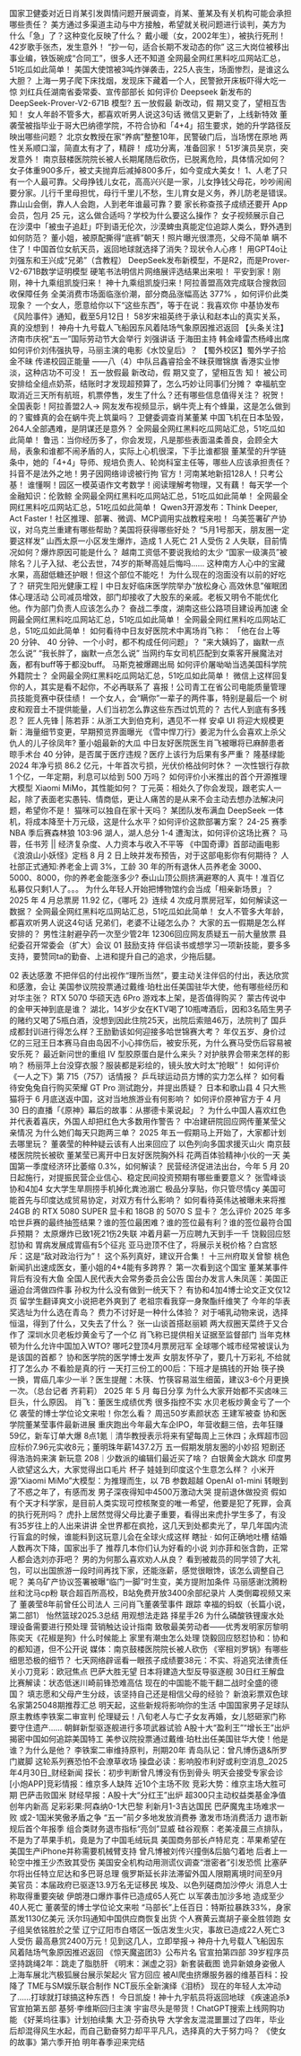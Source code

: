 国家卫健委对近日肖某引发舆情问题开展调查，肖某、董某及有关机构可能会承担哪些责任？
美方通过多渠道主动与中方接触，希望就关税问题进行谈判，美方为什么「急」了？这种变化反映了什么？
戴小暖（女，2002年生），被执行死刑！
42岁歌手张杰，发生意外！
“抄一句，适合长期不发动态的你”
这三大岗位被移出事业编，铁饭碗成“合同工”，很多人还不知道
全网最全网红黑料吃瓜网站汇总，51吃瓜如此简单！
美国大使馆被3吨炸弹袭击，225人丧生，场面惨烈，是谁这么大胆？
上海一男子爬下床找烟，发现床下藏着一个人，民警掀开床板吓得大吃一惊
刘红兵任湖南省委常委、宣传部部长
如何评价 Deepseek 新发布的 DeepSeek-Prover-V2-671B 模型?
五一放假最 新改动，假 期又变了，望相互吿 知！
​女人年龄不管多大，都喜欢听男人说这3句话
微信又更新了，上线新特效
董袭莹被指毕业于哥大巴纳德学院，不符合协和「4+4」招生要求，她的升学路径反映出哪些问题？
北京女教授在家“养病”整整10年，民警破门后，当场愣在原地
两性关系顺口溜，简直太有才了，精辟！
成功分离，准备回家！
51岁演员吴京，突发意外！
南京鼓楼医院院长被人长期尾随后砍伤，已脱离危险，具体情况如何？
女子体重900多斤，被丈夫抛弃后减掉800多斤，如今变成大美女！
1、人老了只有一个人最可靠。父母挣钱儿女花，高高兴兴是一家，儿女挣钱父母花，吵吵闹闹要分家。儿行千里母担忧，母行千里儿不愁，生儿育女是义务，养儿防老是错误。靠山山会倒，靠人人会跑，人到老年谁最可靠？要
家长称查孩子成绩还要开 App 会员，包月 25 元，这么做合适吗？学校为什么要这么操作？
女子视频展示自己在沙漠中「被虫子追赶」吓到语无伦次，沙漠蜱虫真能定位追踪人类么，野外遇到如何防范？
董小姐，被原配撕得“底裤”朝天！照片曝光很漂亮，父母不简单
瞒不住了！中国首位女航天员，返回地球就选择了消失？现状令人心疼！
用GPT4o让刘强东和王兴成“兄弟”（含教程）
DeepSeek发布新模型，不是R2，而是Prover-V2-671B数学证明模型
硬笔书法明信片网络展评选结果出来啦！
平安到家！刚刚，神十九乘组凯旋归来！
神十九乘组凯旋归来！阿拉善盟高效完成联合搜救回收保障任务
全美消费市场面临涨价潮，部分商品涨幅高达 377% ，如何评价此类现象？
一个女人，愿意给你以下“这些东西”，等于在说：我喜欢你
中基协发布《风险事件》通知，截至5月12日！
58岁宋祖英终于承认和赵本山的真实关系，真的没想到！
神舟十九号载人飞船因东风着陆场气象原因推迟返回
【头条关注】济南市庆祝“五一”国际劳动节大会举行 刘强讲话 于海田主持 韩金峰雷杰杨峰出席
如何评价刘伟强执导，马丽主演的电影《水饺皇后》？
【蜀外校区】蜀外学子拾金不昧  传递校园正能量 ——八（4）中队吕鑫睿拾金不昧获赠锦旗
香港实业惨淡，这种店功不可没！
五一放假最 新改动，假 期又变了，望相互吿 知！
被公司安排给全组点奶茶，结账时才发现超预算了，怎么巧妙让同事们分摊？
幸福航空取消近三天所有航班，机票停售，发生了什么？还有哪些信息值得关注？
祝贺！全国表彰！阿拉善盟2人→
网友发布视频显示，蜗牛壳上有个蜂巢，这是怎么做到的？蜜蜂真的会在蜗牛壳上筑巢吗？
卫健委调查肖某董某
中国飞机在日本坠毁，264人全部遇难，是阴谋还是意外？
全网最全网红黑料吃瓜网站汇总，51吃瓜如此简单！
鲁迅：当你经历多了，你会发现，凡是那些表面温柔善良，会顾全大局，表象和谁都不闹矛盾的人，实际上心机很深，下手比谁都狠
董某莹的升学链条中，她的「4+4」导师、规培负责人、轮岗科室主任等，哪些人应该承担责任？
抖音不是法外之地！男子因网络诽谤被行拘
官方！河南某地新招128人！只考公基！
谁懂啊！园区一模英语作文考数学！阅读理解考物理，又有藕！
每天学一个金融知识：伦敦鲸
全网最全网红黑料吃瓜网站汇总，51吃瓜如此简单！
全网最全网红黑料吃瓜网站汇总，51吃瓜如此简单！
Qwen3开源发布：Think Deeper, Act Faster！社区推理、部署、微调、MCP调用实战教程来啦！
乌美签署矿产协议，对乌克兰重建有哪些帮助？美国将获得哪些好处？
“5月1号那天，朋友圈一定要这样发”
山西太原一小区发生爆炸，造成 1 人死亡 21 人受伤 2 人失联，目前情况如何？爆炸原因可能是什么？
越南工资低不要说我给的太少
“国家一级演员”被除名？儿子入狱、老公去世，74岁的斯琴高娃后悔吗......
这种南方人心中的宝藏水果，高甜低糖还护眼！但这个部位不能吃！
为什么现在的泡面没有以前的好吃了？
研究生阳光健康工程丨中日友好临床医学院举办“放松身心  高效休息”催眠团体心理活动
公司减员增效，部门却接收了大股东的亲戚。老板又明令不能优化他。作为部门负责人应该怎么办？
奋战二季度，湖南这些公路项目建设再加速
全网最全网红黑料吃瓜网站汇总，51吃瓜如此简单！
全网最全网红黑料吃瓜网站汇总，51吃瓜如此简单！
如何看待中日友好医院术中离场肖飞称： 「他在台上等 20 分钟、 40 分钟、一个小时，都不构成任何问题」？
“来大姨妈了，幽默一点怎么说”
“我长胖了，幽默一点怎么说”
当网约车女司机匹配到女乘客开展魔法对轰，都有buff等于都没buff。
马斯克被爆踢出局
如何评价屠呦呦当选美国科学院外籍院士？
全网最全网红黑料吃瓜网站汇总，51吃瓜如此简单！
微信上这样回复你的人，其实是看不起你，不必再联系了
喜报！公司青工在省公司电能质量管理员技能竞赛中获佳绩！
一个女人，会“瞒你”一辈子的两件事，特别是最后一个
树皮和观音土不提供能量，人们当初怎么靠这些东西过饥荒的？
古代人到底有多残忍？
匠人先锋 | 陈若菲：从浙工大到伯克利，遇见不一样
安卓 UI 将迎大规模更新：海量细节变更，早期预览界面曝光
《雪中悍刀行》姜泥为什么会喜欢上杀父仇人的儿子徐凤年?
董小姐最新的大瓜
中日友好医院医生肖飞被曝将已麻醉患者晾手术台 40 分钟，是否属于医疗违规？医疗上该行为后果有多严重？
隆基绿能 2024 年净亏损 86.2 亿元，十年首次亏损，光伏价格战何时休？
一次性银行存款 1 个亿，一年定期，利息可以给到 500 万吗？
如何评价小米推出的首个开源推理大模型 Xiaomi MiMo，其性能如何？
丁元英：相处久了你会发现，跟老实人一起，除了表面老实愚钝、情商低，更让人痛苦的是从来不会主动去想办法解决问题，希望你不是！
猫咪可以独自在家十天吗？
某团队发布满血 DeepSeek 一体机，将成本降至十万元级，这是什么水平？如何评价这款部署方案？
24-25 赛季 NBA 季后赛森林狼 103:96 湖人，湖人总分 1-4 遭淘汰，如何评价这场比赛？
马  蓉，任书芳 || 经济复杂度、人力资本与收入不平等
《中国奇谭》首部动画电影《浪浪山小妖怪》定档 8 月 2 日上映并发布预告，对于这部电影你有何期待？
人社部正式通知:养老金上调 3%，工龄 30 年的所有退休人员养老金 3000、5000、8000，你的养老金能涨多少?
泰山山顶公厕挤满避寒的人
真牛！准百亿私募仅只剩1人了。。。
为什么年轻人开始把博物馆约会当成「相亲新场景」？
2025 年 4 月总票房 11.92 亿，《哪吒 2》连续 4 次成月票房冠军，如何解读这一数据？
全网最全网红黑料吃瓜网站汇总，51吃瓜如此简单！
女人不管多大年龄，都喜欢听男人说这4句话
兄弟们，老婆不让碰怎么办？
大家的五一假期是怎么样安排的？
男性注射避孕药一次至少管2年
12306回应网友质疑五一前大量放票
县纪委召开常委会（扩大）会议
01 鼓励支持
伴侣读书或想学习一项新技能，要多多支持，要赞同ta的勤奋、上进和提升自己的追求，少拖后腿。

02 表达感激
不把伴侣的付出视作“理所当然”，要主动关注伴侣的付出，表达欣赏和感激，会让
美国参议院投票通过戴维·珀杜出任美国驻华大使，他有哪些经历和对华主张？
RTX 5070 华硕天选 6Pro 游戏本上架，是否值得购买？
蒙古传说中的金甲天神到底是谁？
湖北，14岁少女在KTV喝了10瓶啤酒后，因和3名陌生男子的赌约又喝了5瓶白酒，没想到因此住院25天，出院后索赔46万，法院判了
国乒成都封训进行得怎么样？王励勤该如何迎接多哈世锦赛大考？
年仅五岁、身价过亿的三冠王日本赛马自由岛因不小心摔伤后，被安乐死，为什么赛马受伤后容易被安乐死？
最近新问世的重组 Ⅳ 型胶原蛋白是什么来头？对护肤界会带来怎样的影响？
杨丽萍上台没穿衣服？服装都是彩绘的，镜头放大时太“抢眼”！
如何评价《一人之下》第 715（757）话情报？
乒乓球运动员方博的实力怎么样？
如何看待安兔兔自行购买荣耀 GT Pro 测试跑分，并提出质疑？
日本和歌山县 4 只大熊猫将于 6 月底送返中国，这对当地旅游业有何影响？
如何评价原神官方于 4 月 30 日的直播「《原神》幕后的故事：从挪德卡莱说起」？
为什么中国人喜欢红色并代表着喜庆，外国人却把红色大多数用作警告？
中冶建研院回应网传董某莹父亲情况
为什么她们每天只跑两三单？
2025 年五一假期马上开始了，大家都计划去哪里玩？
董袭莹的种种疑云该有人出来回应了
以色列向多国求援灭山火
南京鼓楼医院院长被砍
董某莹已离开中日友好医院胸外科
花两百体验精神小伙的一天
美国第一季度经济环比萎缩 0.3%，如何解读？
民营经济促进法出台，今年 5 月 20 日起施行，对提振民营企业信心、稳定民间投资预期有哪些重要意义？
张雪峰谈协和4加4
女大学生旱厕捞手机掉化粪池溺亡
极品分享贴，你只管尽情cy
美国可能首先与印度达成贸易协定，对双方有什么影响？
如何看待英伟达被曝未来将推 24GB 的 RTX 5080 SUPER 显卡和 18GB 的 5070 S 显卡？
怎么评价 2025 年多哈世乒赛的最终抽签结果？谁的签位最困难？谁的签位最有利？谁的签位最符合国乒预期？
太原爆炸已致1死21伤2失联
冲着月薪一万应聘九天到手一千
饶毅回应怒怼协和
胃病发展成胃癌有5个征兆
亚马逊顶不住了，将展示关税价格？白宫怒斥：这是“敌对政治行为”！
这个系列真好，建议开合集！
十三州府取关曾黎
桃色新闻扒出速成医女，董小姐的4+4能有多跨界？
第一次看到这个国宝
董某某事件背后有没有大鱼
全国人民代表大会常务委员会公告
国台办发言人朱凤莲：美国正逼迫台湾做四件事
孙权为什么没有做到一统天下？
有协和4加4博士论文正文仅12页
留学生翻译爽文小说把老外爽到了
老祖宗看我穿一身聚酯纤维笑了
今年的华表奖选址为什么选在青岛？
费力不讨好是一种什么体验？
对于哺乳动物来说，选择恒温，得到了什么，又失去了什么？
张一山谈首搭赵丽颖
两大叔圈天菜终于又合作了
深圳水贝老板炒黄金亏了一个亿
肖飞称已提供相关证据至监督部门
当年克林顿为什么允许中国加入WTO?
哪吒2登顶4月票房冠军
全球哪个城市经常被误认为是该国的首都？
协和医学院的医学博士发声
女朋友怀孕了，要几十万彩礼 不给就打了怎么办
不看脸是真的行
一天打三份工的00后：下班才是搞钱的开始
筷子换一换，胃癌几率少一半？医生提醒：木筷、竹筷容易滋生细菌，建议3-6个月更换一次。（总台记者 齐莉莉）
2025 年 5 月 每日分享
为什么大家开始都不买卤味三巨头，什么原因。
肖飞：董医生成绩优秀 很多指控不实
水贝老板炒黄金亏了一个亿
袭莹的博士学位论文来啦！你怎么看？
周迅50岁素颜状态
王建军被查
协和医学院董某莹事件最新进展
重庆跑出今年最大车企IPO，年营收翻三倍，去年狂赚59亿，新车订单大爆
8点1氪｜清华教授表示将来有望每周上三休四；永辉超市回应标价7.96元实收8元；董明珠年薪1437.2万
五一假期发朋友圈的小妙招
短剧还得浩浩妈来演
新玩意 208｜少数派的编辑们最近买了啥？
白银黄金大跳水
印度男人欲望这么大，大家觉得出口毛片 杯子 娃娃到印度这个生意怎么样？
小米开源“Xiaomi MiMo”大模型：为推理而生，以 7B 参数超越 OpenAI o1-mini
转眼到了不惑之年了，有感而发
男子深夜得知中4500万激动大哭 提前退休做投资
假如有个天才科学家，是目前人类实现可控核聚变的唯一希望，他要是犯了死罪，会真的执行死刑吗？
虎扑上居然觉得父母比妻子重要，看得出来虎扑学生多了，有没有35岁往上的人出来讲讲
全世界都在疯抢，这几天到处都卖光了，早几年国内流行盲盒的时候，谁能料到这玩意儿会在全球火成这样
瞎扯 · 如何正确地吐槽
结婚人数再次下降，国家出手了
推荐几本你们认为好看的小说
刘亦菲和张含韵，正常人都会选刘亦菲吧？
男的为何那么喜欢劝人从良？
看到被裁员的同学领了大礼包，可以出国旅游一段时间再找下家，还能涨薪，感觉很眼馋，该怎么调整自己呢？
美乌矿产协议签署被曝“临门一脚”时生变，美方提附加条件
马丽感谢沈腾粉丝和沈马cp粉
联合超百所高校，B站免费开放3400余部纪录片
人类倒霉视频又来了
董袭莹8年前曾任公司法人
三问肖飞董袭莹事件
跟踪
幸福的蚂蚁（长篇小说，第二部1）
怡然篮球2025.3总结
用观想法走路
择星手26
为什么磷酸铁锂废水处理设备需要进行预处理
营销触达设计指南
致敬最美劳动者——优秀发明家厉黎明
陈奕天《花椒是狗》什么时候能上
家里有潮虫怎么处理
饶毅回应怒怼协和：协和的都知道，但不公开说
媒体：南京鼓楼医院院长被人砍伤
《宰相刘罗锅》有哪些细思恐极的细节？
七天网络辟谣看一眼孩子成绩要38元：不实、将追究法律责任
关小刀竞彩：欧冠焦点 巴萨大胜无望
日本将建造大型反导驱逐舰
30日红王解盘比赛解读：状态低迷川崎前锋恐难高估
现在的中国能不能干翻二战时全盛的德国？
填志愿和父母产生分歧，该坚持自己还是相信父母的经验？
新浪彩票双色球名家第25048期推荐汇总
明天起，这些新规将影响你的生活
中国国家男子足球队原主教练李铁案二审宣判
伦理疑云！八旬老人与亡子女友再婚，女儿怒砸家门称要守住遗产……
朝鲜新型驱逐舰进行多项武器试验
A股十大“盈利王”“增长王”出炉
揭密中国如何追踪美国特工
美参议院投票通过戴维·珀杜出任美国驻华大使！他是谁？为什么是他？
李铁案二审维持原判，刑期20年
青岛队记：曾凡博伤退&所罗门崴脚 这轮系列赛恐怕不会潦草收场
操盘必读：影响股市利好或利空消息_2025年4月30日_财经新闻
探长：初步判断曾凡博没有伤到骨头 明天会接受专家会诊
[小炮APP]竞彩情报：维京多人缺阵 近10个主场不败
竞彩大势：维京主场大胜可期 巴萨击败国米
财经早报：A股十大“分红王”出炉 超300只主动权益类基金净值创年内新高
足彩彩果:阿森纳0-1大巴黎 利新月1-3吉达国民
巴萨魔鬼主场难求一败 或2-1国米笑傲矛盾之争
“五一”前夕多地发放消费券 激发市场消费活力
退市新规后首个年报季 组合类财务退市指标“亮剑”显威
硅谷观察：老美凌晨三点排队，不是为了苹果手机，竟是为了中国毛绒玩具
美国商务部长卢特尼克：苹果希望在美国生产iPhone并称需要机械臂支持
曾凡博被刘传兴撞倒&后脑勺着地 后者上一轮空中推王少杰致其受伤
美国安全机构动用测谎仪调查“泄密者”引发恐慌
比塞萨尔将出任特立尼达和多巴哥总理
俄罗斯延长非法滞留外国人限期离境时间至9月
美官员：本届政府已驱逐13.9万名无证移民
埃及、以色列磋商加沙停火 消息人士称取得重要突破
伊朗港口爆炸事件已造成65人死亡
以军袭击加沙多地 造成至少40人死亡
董袭莹的博士学位论文来啦
“马部长”上任百日：特斯拉暴跌33%，身家蒸发1130亿美元
沃尔玛通知中国供应商恢复出货
个人赛黄云嵩胡子豪全胜领跑 女子组吴依铭胜於之莹
辽宁辽阳市白塔区一饭店发生火灾，事故已造成22人死亡3人受伤
最高悬赏2400万元！见到这几人，立即举报→
神舟十九号载人飞船因东风着陆场气象原因推迟返回
《惊天魔盗团3》公布片名 官宣拍第四部
39岁程序员坚持跳绳2年：跳走了脂肪肝
《明末：渊虚之羽》新套装截图 诡异新娘身姿傲人
上海车展北汽极狐展台展示架起火 官方回应
被AI爬虫挤爆服务器的维基百科：投降了
TME与SM娱乐联合制作 NCT辰乐全新演绎《泪桥》
现在的年轻人太冲动了……打球就打球搞这种东西！
今日凯旋！神十九宇航员将返回地球
《疾速追杀》官宣拍第五部 基努·李维斯回归主演
宇宙尽头是带货！ChatGPT搜索上线网购功能
《好莱坞往事》计划拍续集 大卫·芬奇执导
大学舍友混混噩噩过了四年，毕业后却混得风生水起，而自己勤奋努力却平平凡凡，选择真的大于努力吗？
《使女的故事》第六季开拍 明年春季迎来完结
